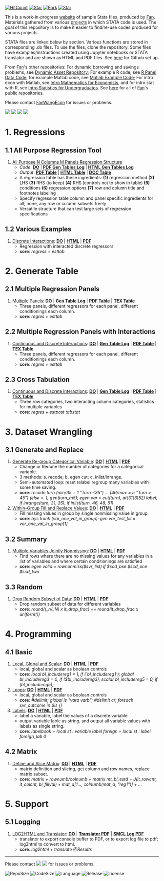 [![HitCount](http://hits.dwyl.io/fanwangecon/Stata4Econ.svg)](https://github.com/FanWangEcon/Stata4Econ)  [![Star](https://img.shields.io/github/stars/fanwangecon/Stata4Econ?style=social)](https://github.com/FanWangEcon/Stata4Econ/stargazers) [![Fork](https://img.shields.io/github/forks/fanwangecon/Stata4Econ?style=social)](https://github.com/FanWangEcon/Stata4Econ/network/members) [![Star](https://img.shields.io/github/watchers/fanwangecon/Stata4Econ?style=social)](https://github.com/FanWangEcon/Stata4Econ/watchers)

This is a work-in-progress [website](https://fanwangecon.github.io/Stata4Econ/) of sample Stata files, produced by [Fan](https://fanwangecon.github.io/). Materials gathered from various [projects](https://fanwangecon.github.io/research) in which STATA code is used. The goal of this repository is to make it easier to find/re-use codes produced for various projects.

STATA files are linked below by section. Various functions are stored in corresponding .do files. To use the files, clone the repository. Some files have examples/instructions created using Jupyter notebooks or STATA translator and are shown as HTML and PDF files. See [here](docs/gitsetup.md) for Github set up.

From [Fan](https://fanwangecon.github.io/)'s other repositories: For dynamic borrowing and savings problems, see [Dynamic Asset Repository](https://fanwangecon.github.io/CodeDynaAsset/); For example R code, see [R Panel Data Code](https://fanwangecon.github.io/R4Econ/), for example Matlab code, see [Matlab Example Code](https://fanwangecon.github.io/M4Econ/); For intro econ with Matlab, see [Intro Mathematics for Economists](https://fanwangecon.github.io/Math4Econ/), and for intro stat with R, see [Intro Statistics for Undergraduates](https://fanwangecon.github.io/Stat4Econ/). See [here](https://github.com/FanWangEcon) for all of [Fan](https://fanwangecon.github.io/)'s public repositories.

Please contact [FanWangEcon](https://fanwangecon.github.io/) for issues or problems.

[![](https://img.shields.io/github/last-commit/fanwangecon/Stata4Econ)](https://github.com/FanWangEcon/Stata4Econ/commits/master) [![](https://img.shields.io/github/commit-activity/m/fanwangecon/Stata4Econ)](https://github.com/FanWangEcon/Stata4Econ/graphs/commit-activity) [![](https://img.shields.io/github/issues/fanwangecon/Stata4Econ)](https://github.com/FanWangEcon/Stata4Econ/issues) [![](https://img.shields.io/github/issues-pr/fanwangecon/Stata4Econ)](https://github.com/FanWangEcon/Stata4Econ/pulls)

# 1. Regressions

## 1.1 All Purpose Regression Tool

1. [All Purpose N Columns M Panels Regression Structure](https://github.com/FanWangEcon/Stata4Econ/tree/master/reglin/multipanel/allpurpose)
    + *Code*: [**DO**](https://github.com/FanWangEcon/Stata4Econ/blob/master/reglin/multipanel/allpurpose/allpurpose.do) \| [**PDF Gen Tables Log**](https://fanwangecon.github.io/Stata4Econ/reglin/multipanel/allpurpose/allpurpose.pdf) \| [**HTML Gen Tables Log**](https://fanwangecon.github.io/Stata4Econ/reglin/multipanel/allpurpose/allpurpose.html)
    + *Output*: [**PDF Table**](https://github.com/FanWangEcon/Stata4Econ/blob/master/reglin/multipanel/allpurpose/allpurpose_tab.pdf) \| [**HTML Table**](https://fanwangecon.github.io/Stata4Econ/reglin/multipanel/allpurpose/allpurpose_tab.html) \| [**DOC Table**](https://github.com/FanWangEcon/Stata4Econ/blob/master/reglin/multipanel/allpurpose/allpurpose_tab.rtf)
    + A regression table has these ingredients: **(1)** regression method **(2)** LHS **(3)** RHS (to keep) **(4)** RHS (controls not to show in table) **(5)** conditions **(6)** regression options **(7)** row and column title and footnotes labeling
    + Specify regression table column and panel specific ingredients for all, none, any row or column subsets freely
    + Versatile structure that can test large sets of regression specifications

## 1.2 Various Examples

1. [Discrete Interactions](https://github.com/FanWangEcon/Stata4Econ/blob/master/reglin/discrete/fs_reg_d_interact.pdf): [**DO**](https://github.com/FanWangEcon/Stata4Econ/blob/master/reglin/discrete/fs_reg_d_interact.do) \| [**HTML**](https://fanwangecon.github.io/Stata4Econ/reglin/discrete/fs_reg_d_interact.html) \| [**PDF**](https://fanwangecon.github.io/Stata4Econ/reglin/discrete/fs_reg_d_interact.pdf)
    + Regression with interacted discrete regressors
    + **core**: *regress + esttab*

# 2. Generate Table

## 2.1 Multiple Regression Panels

1. [Multiple Panels](https://github.com/FanWangEcon/Stata4Econ/blob/master/table/multipanel/tab_6col3pan/tab_6col3pan.pdf): [**DO**](https://github.com/FanWangEcon/Stata4Econ/blob/master/table/multipanel/tab_6col3pan/gen_reg.do) \| [**Gen Table Log**](https://fanwangecon.github.io/Stata4Econ/table/multipanel/tab_6col3pan/gen_reg.pdf) \| [**PDF Table**](https://github.com/FanWangEcon/Stata4Econ/blob/master/table/multipanel/tab_6col3pan/tab_6col3pan.pdf) \| [**TEX Table**](https://github.com/FanWangEcon/Stata4Econ/blob/master/table/multipanel/tab_6col3pan/tab_6col3pan_texbody.tex)
    + Three panels, different regressors for each panel, different conditionings each column.
    + **core**: *regres + esttab*

## 2.2 Multiple Regression Panels with Interactions

1. [Continuous and Discrete Interactions](https://github.com/FanWangEcon/Stata4Econ/blob/master/table/multipanel/tab_6col_cts_dis2inter/tab_6col_cts_dis2inter.pdf): [**DO**](https://github.com/FanWangEcon/Stata4Econ/blob/master/table/multipanel/tab_6col_cts_dis2inter/gen_reg.do) \| [**Gen Table Log**](https://fanwangecon.github.io/Stata4Econ/table/multipanel/tab_6col_cts_dis2inter/gen_reg.pdf) \| [**PDF Table**](https://github.com/FanWangEcon/Stata4Econ/blob/master/table/multipanel/tab_6col_cts_dis2inter/tab_6col_cts_dis2inter.pdf) \| [**TEX Table**](https://github.com/FanWangEcon/Stata4Econ/blob/master/table/multipanel/tab_6col_cts_dis2inter/tab_6col_cts_dis2inter_texbody.tex)
    + Three panels, different regressors for each panel, different conditionings each column.
    + **core**: *regres + esttab*

## 2.3 Cross Tabulation

1. [Continuous and Discrete Interactions](https://github.com/FanWangEcon/Stata4Econ/blob/master/table/tabsumm/tab_mcol_npanel/tab_mcol_npanel.pdf): [**DO**](https://github.com/FanWangEcon/Stata4Econ/blob/master/table/tabsumm/tab_mcol_npanel/gen_reg.do) \| [**Gen Table Log**](https://fanwangecon.github.io/Stata4Econ/table/tabsumm/tab_mcol_npanel/gen_reg.pdf) \| [**PDF Table**](https://github.com/FanWangEcon/Stata4Econ/blob/master/table/tabsumm/tab_mcol_npanel/tab_mcol_npanel.pdf) \| [**TEX Table**](https://github.com/FanWangEcon/Stata4Econ/blob/master/table/tabsumm/tab_mcol_npanel/tab_mcol_npanel_texbody.tex)
    + Three row categories, two interacting column categories, statistics for multiple variables
    + **core**: *regres + estpost tabstat*

# 3. Dataset Wrangling

## 3.1 Generate and Replace

1. [Generate Re-group Categorical Variable](https://github.com/FanWangEcon/Stata4Econ/blob/master/gen/replace/fs_recode.pdf): [**DO**](https://github.com/FanWangEcon/Stata4Econ/blob/master/gen/replace/fs_recode.do) \| [**HTML**](https://fanwangecon.github.io/Stata4Econ/gen/replace/fs_recode.html) \| [**PDF**](https://github.com/FanWangEcon/Stata4Econ/blob/master/gen/replace/fs_recode.pdf)
    + Change or Reduce the number of categories for a categorical variable.
    + 3 methods: a. recode; b. egen cut; c. inlist/inrange.
    + Semi-automated loop: reset relabel regroup many variables with some time saving.
    + **core**: *recode turn (min/35 = 1 "Turn <35") ... (46/max = 5 "Turn > 45") (else  =. ), gen(turn_m5); egen var = cut(turn), at(31(3)52) label; if inrange(turn, 31, 35), if inlist(turn, 46, 48, 51)*
2. [Within-Group Fill and Replace Values](https://github.com/FanWangEcon/Stata4Econ/blob/master/gen/group/fs_group.pdf): [**DO**](https://github.com/FanWangEcon/Stata4Econ/blob/master/gen/group/fs_group.do) \| [**HTML**](https://fanwangecon.github.io/Stata4Econ/gen/group/fs_group.html) \| [**PDF**](https://github.com/FanWangEcon/Stata4Econ/blob/master/gen/group/fs_group.pdf)
    + Fill missing values in group by single nonmissing value in group.
    + **core**: *bys trunk (var_one_val_in_group): gen var_test_fill = var_one_val_in_group[1]*

## 3.2 Summary

1. [Multiple Variables Jointly Nonmissing](https://github.com/FanWangEcon/Stata4Econ/blob/master/summ/count/fs_nonmissing.pdf): [**DO**](https://github.com/FanWangEcon/Stata4Econ/blob/master/summ/count/fs_nonmissing.do) \| [**HTML**](https://fanwangecon.github.io/Stata4Econ/summ/count/fs_nonmissing.html) \| [**PDF**](https://github.com/FanWangEcon/Stata4Econ/blob/master/summ/count/fs_nonmissing.pdf)
    + Find rows where there are no missing values for any variables in a list of variables and where certain conditionings are satisfied
    + **core**: *egen valid = rownonmiss($svr_list) if $scd_bse $scd_one $scd_two*

## 3.3 Random

1. [Drop Random Subset of Data](https://github.com/FanWangEcon/Stata4Econ/blob/master/rand/basic/fs_droprand.pdf): [**DO**](https://github.com/FanWangEcon/Stata4Econ/blob/master/rand/basic/fs_droprand.do) \| [**HTML**](https://fanwangecon.github.io/Stata4Econ/rand/basic/fs_droprand.html) \| [**PDF**](https://github.com/FanWangEcon/Stata4Econ/blob/master/rand/basic/fs_droprand.pdf)
    + Drop random subset of data for different variables
    + **core**: *round((_n/_N) x it_drop_frac) == round(it_drop_frac x uniform())*


# 4. Programming

## 4.1 Basic

1. [Local, Global and Scalar](https://github.com/FanWangEcon/Stata4Econ/blob/master/prog/define/fs_boolean.pdf): [**DO**](https://github.com/FanWangEcon/Stata4Econ/blob/master/prog/define/fs_boolean.do) \| [**HTML**](https://fanwangecon.github.io/Stata4Econ/prog/define/fs_boolean.html) \| [**PDF**](https://github.com/FanWangEcon/Stata4Econ/blob/master/prog/define/fs_boolean.pdf)
    + local, global and scalar as boolean controls
    + **core**: *local bl_includereg1 = 1, if (`bl_includereg1'); global bl_includereg3 = 0, if ($bl_includereg3); scalar bl_includereg5 = 0, if (bl_includereg5);*
2. [Loops](https://github.com/FanWangEcon/Stata4Econ/blob/master/prog/basics/fs_loop.pdf): [**DO**](https://github.com/FanWangEcon/Stata4Econ/blob/master/prog/basics/fs_loop.do) \| [**HTML**](https://fanwangecon.github.io/Stata4Econ/prog/basics/fs_loop.html) \| [**PDF**](https://github.com/FanWangEcon/Stata4Econ/blob/master/prog/basics/fs_loop.pdf)
    + local, global and scalar as boolean controls
    + **core**: *#delimit; global ls "vara varb"; #delimit cr; foreach svr_outcome in $ls {}*
3. [Labels](https://github.com/FanWangEcon/Stata4Econ/blob/master/prog/basics/fs_label.pdf): [**DO**](https://github.com/FanWangEcon/Stata4Econ/blob/master/prog/basics/fs_label.do) \| [**HTML**](https://fanwangecon.github.io/Stata4Econ/prog/basics/fs_label.html) \| [**PDF**](https://github.com/FanWangEcon/Stata4Econ/blob/master/prog/basics/fs_label.pdf)
    + label a variable, label the values of a discrete variable
    + output variable lable as string, and output all variable values with labels as single string.
    + **core**: *labelbook + local st : variable label foreign + local st : label foreign_lab 0*


## 4.2 Matrix

1. [Define and Slice Matrix](https://github.com/FanWangEcon/Stata4Econ/blob/master/matrix/define/basic.pdf): [**DO**](https://github.com/FanWangEcon/Stata4Econ/blob/master/matrix/define/basic.do) \| [**HTML**](https://fanwangecon.github.io/Stata4Econ/matrix/define/basic.html) \| [**PDF**](https://github.com/FanWangEcon/Stata4Econ/blob/master/matrix/define/basic.pdf)
    + matrix definition and slicing, get column and row names, replace matrix subset.
    + **core**: *matrix + rownumb/colnumb +	matrix mt_bl_estd = J(it_rowcnt, it_colcnt, bl_fillval) + mat_a[1..., colnumb(mat_a, "reg1")] + ...*

# 5. Support

## 5.1 Logging

1. [LOG2HTML and Translator](https://github.com/FanWangEcon/Stata4Econ/blob/master/output/log/fs_log2html_results.pdf): [**DO**](https://github.com/FanWangEcon/Stata4Econ/blob/master/output/log/fs_log2html.do) \| [**Translator PDF**](https://fanwangecon.github.io/Stata4Econ/output/log/fs_log2html_results.pdf) \| [**SMCL Log PDF**](https://github.com/FanWangEcon/Stata4Econ/blob/master/output/log/fs_log2html_results.pdf)
    + translator to export console buffer to PDF, or to export log file to pdf; log2html to convert to html.
    + **core**: *log2html + translate @Results*

----
Please contact [![](https://img.shields.io/github/followers/fanwangecon?label=FanWangEcon&style=social)](https://github.com/FanWangEcon) [![](https://img.shields.io/twitter/follow/fanwangecon?label=%20&style=social)](https://twitter.com/fanwangecon) for issues or problems.

![RepoSize](https://img.shields.io/github/repo-size/fanwangecon/Stata4Econ)
![CodeSize](https://img.shields.io/github/languages/code-size/fanwangecon/Stata4Econ)
![Language](https://img.shields.io/github/languages/top/fanwangecon/Stata4Econ)
![Release](https://img.shields.io/github/downloads/fanwangecon/Stata4Econ/total)
![License](https://img.shields.io/github/license/fanwangecon/Stata4Econ)
